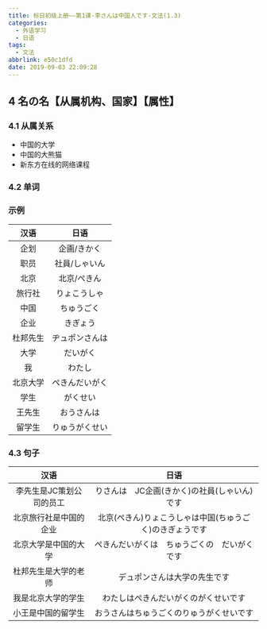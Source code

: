 ```yaml
---
title: 标日初级上册——第1课-李さんは中国人です-文法(1.3)
categories:
  - 外语学习
  - 日语
tags:
  - 文法
abbrlink: e50c1dfd
date: 2019-09-03 22:09:28
---
```

## 4 名の名【从属机构、国家】【属性】
### 4.1 从属关系
* 中国的大学
* 中国的大熊猫
* 新东方在线的网络课程

<!--more-->
### 4.2 单词


### 示例

|   汉语   |      日语      |
| :------: | :------------: |
|   企划   |  企画/きかく   |
|   职员   | 社員/しゃいん  |
|   北京   |  北京/ぺきん   |
|  旅行社  |  りょこうしゃ  |
|   中国   |   ちゅうごく   |
|   企业   |    きぎょう    |
| 杜邦先生 | ヂュポンさんは |
|   大学   |    だいがく    |
|    我    |     わたし     |
| 北京大学 | ぺきんだいがく |
|   学生   |    がくせい    |
|  王先生  |   おうさんは   |
|  留学生  | りゅうがくせい |

### 4.3 句子

|           汉语           |                           日语                           |
| :----------------------: | :------------------------------------------------------: |
| 李先生是JC策划公司的员工 |       りさんは　JC企画(きかく)の社員(しゃいん)です       |
|  北京旅行社是中国的企业  | 北京(ぺきん)りょこうしゃは中国(ちゅうごく)のきぎょうです |
|   北京大学是中国的大学   |       ぺきんだいがくは　ちゅうごくの　だいがくです       |
|   杜邦先生是大学的老师   |               デュポンさんは大学の先生です               |
|    我是北京大学的学生    |           わたしはぺきんだいがくのがくせいです           |
|    小王是中国的留学生    |         おうさんはちゅうごくのりゅうがくせいです         |

